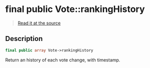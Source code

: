 # final public Vote::rankingHistory

> [Read it at the source](https://github.com/julien-boudry/Condorcet/blob/master/src/Vote.php#L21)

## Description    

```php
final public array Vote->rankingHistory 
```

Return an history of each vote change, with timestamp.
